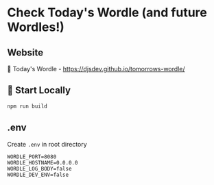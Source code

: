 # Check Today's Wordle (and future Wordles!)

## Website

📝 Today's  Wordle - https://djsdev.github.io/tomorrows-wordle/

## 🏦 Start Locally

```sh
npm run build
```

## .env

Create `.env` in root directory

```
WORDLE_PORT=8080
WORDLE_HOSTNAME=0.0.0.0
WORDLE_LOG_BODY=false
WORDLE_DEV_ENV=false
```